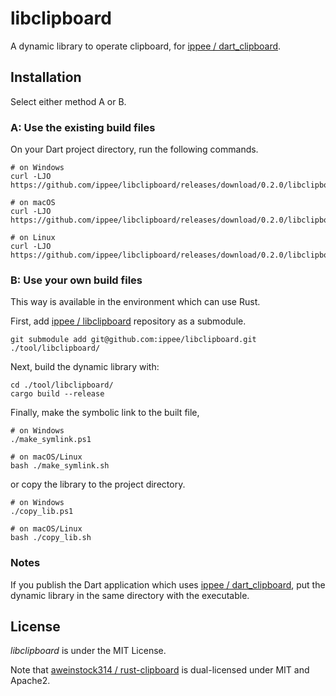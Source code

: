 # libclipboard

A dynamic library to operate clipboard, for [ippee / dart_clipboard](https://github.com/ippee/dart_clipboard).

## Installation

Select either method A or B.

### A: Use the existing build files

On your Dart project directory, run the following commands.

```shell
# on Windows
curl -LJO https://github.com/ippee/libclipboard/releases/download/0.2.0/libclipboard.dll

# on macOS
curl -LJO https://github.com/ippee/libclipboard/releases/download/0.2.0/libclipboard.dylib

# on Linux
curl -LJO https://github.com/ippee/libclipboard/releases/download/0.2.0/libclipboard.so
```

### B: Use your own build files

This way is available in the environment which can use Rust.

First, add [ippee / libclipboard](https://github.com/ippee/libclipboard) repository as a submodule.

```shell
git submodule add git@github.com:ippee/libclipboard.git ./tool/libclipboard/
```

Next, build the dynamic library with:

```shell
cd ./tool/libclipboard/
cargo build --release
```

Finally, make the symbolic link to the built file,

```shell
# on Windows
./make_symlink.ps1

# on macOS/Linux
bash ./make_symlink.sh
```

or copy the library to the project directory.

```shell
# on Windows
./copy_lib.ps1

# on macOS/Linux
bash ./copy_lib.sh
```

### Notes

If you publish the Dart application which uses [ippee / dart_clipboard](https://github.com/ippee/dart_clipboard), put the dynamic library in the same directory with the executable.

## License

_libclipboard_ is under the MIT License.

Note that [aweinstock314 / rust-clipboard](https://github.com/aweinstock314/rust-clipboard) is dual-licensed under MIT and Apache2.
